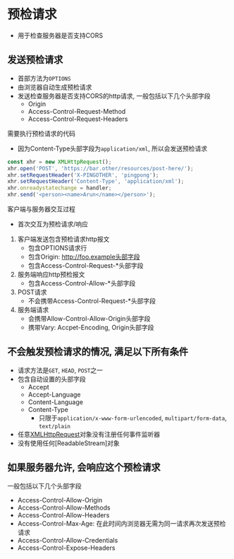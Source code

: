 # 预检请求

- 用于检查服务器是否支持CORS

## 发送预检请求

- 首部方法为`OPTIONS`
- 由浏览器自动生成预检请求
- 发送检查服务器是否支持CORS的http请求, 一般包括以下几个头部字段
  - Origin
  - Access-Control-Request-Method
  - Access-Control-Request-Headers

需要执行预检请求的代码

- 因为Content-Type头部字段为`application/xml`, 所以会发送预检请求

```js
const xhr = new XMLHttpRequest();
xhr.open('POST', 'https://bar.other/resources/post-here/');
xhr.setRequestHeader('X-PINGOTHER', 'pingpong');
xhr.setRequestHeader('Content-Type', 'application/xml');
xhr.onreadystatechange = handler;
xhr.send('<person><name>Arun</name></person>');
```
客户端与服务器交互过程

- 首次交互为预检请求/响应

1. 客户端发送包含预检请求http报文
    - 包含OPTIONS请求行
    - 包含Origin: http://foo.example头部字段
    - 包含Access-Control-Request-*头部字段
2. 服务端响应http预检报文
    - 包含Access-Control-Allow-*头部字段
3. POST请求
    - 不会携带Access-Control-Request-*头部字段
4. 服务端请求
    - 会携带Allow-Control-Allow-Origin头部字段
    - 携带Vary: Accpet-Encoding, Origin头部字段

## 不会触发预检请求的情况, 满足以下所有条件

- 请求方法是`GET`, `HEAD`, `POST`之一
- 包含自动设置的头部字段
  - Accept
  - Accept-Language
  - Content-Language
  - Content-Type
    - 只限于`application/x-www-form-urlencoded`, `multipart/form-data`, `text/plain`
- 任意[XMLHttpRequest](javascript_XMLHttpRequest.md)对象没有注册任何事件监听器
- 没有使用任何[ReadableStream]对象

## 如果服务器允许, 会响应这个预检请求

一般包括以下几个头部字段

- Access-Control-Allow-Origin
- Access-Control-Allow-Methods
- Access-Control-Allow-Headers
- Access-Control-Max-Age: 在此时间内浏览器无需为同一请求再次发送预检请求
- Access-Control-Allow-Credentials
- Access-Control-Expose-Headers
